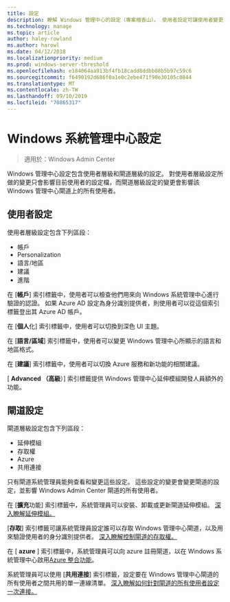 ```yaml
---
title: 設定
description: 瞭解 Windows 管理中心的設定（專案檀香山）。 使用者設定可讓使用者變更其語言/區域和其他喜好設定。 閘道設定可讓系統管理員設定閘道。
ms.technology: manage
ms.topic: article
author: haley-rowland
ms.author: harowl
ms.date: 04/12/2018
ms.localizationpriority: medium
ms.prod: windows-server-threshold
ms.openlocfilehash: e184064aa913bf4fb18cadd8ddbb08b5b97c59c6
ms.sourcegitcommit: f6490192d686f0a1e0c2ebe471f98e30105c0844
ms.translationtype: MT
ms.contentlocale: zh-TW
ms.lasthandoff: 09/10/2019
ms.locfileid: "70865317"
---
```

# <a name="windows-admin-center-settings"></a>Windows 系統管理中心設定

> 適用於：Windows Admin Center

Windows 管理中心設定包含使用者層級和閘道層級的設定。 對使用者層級設定所做的變更只會影響目前使用者的設定檔，而閘道層級設定的變更會影響該 Windows 管理中心閘道上的所有使用者。

## <a name="user-settings"></a>使用者設定

使用者層級設定包含下列區段：

- 帳戶
- Personalization
- 語言/地區
- 建議
- 進階

在 [**帳戶**] 索引標籤中，使用者可以檢查他們用來向 Windows 系統管理中心進行驗證的認證。 如果 Azure AD 設定為身分識別提供者，則使用者可以從這個索引標籤登出其 Azure AD 帳戶。

在 [**個人**化] 索引標籤中，使用者可以切換到深色 UI 主題。

在 [**語言/區域**] 索引標籤中，使用者可以變更 Windows 管理中心所顯示的語言和地區格式。

在 [**建議**] 索引標籤中，使用者可以切換 Azure 服務和新功能的相關建議。

[ **Advanced （高級**）] 索引標籤提供 Windows 管理中心延伸模組開發人員額外的功能。

## <a name="gateway-settings"></a>閘道設定

閘道層級設定包含下列區段：

- 延伸模組
- 存取權
- Azure
- 共用連接

只有閘道系統管理員能夠查看和變更這些設定。 這些設定的變更會變更閘道的設定，並影響 Windows Admin Center 閘道的所有使用者。

在 [**擴充**功能] 索引標籤中，系統管理員可以安裝、卸載或更新閘道延伸模組。 [深入瞭解延伸模組。](using-extensions.md)

[**存取**] 索引標籤可讓系統管理員設定誰可以存取 Windows 管理中心閘道，以及用來驗證使用者的身分識別提供者。 [深入瞭解控制閘道的存取權。](user-access-control.md)

在 [ **azure** ] 索引標籤中，系統管理員可以向 azure 註冊閘道，以在 Windows 系統管理中心啟用[Azure 整合功能](azure-integration.md)。

系統管理員可以使用 [**共用連接**] 索引標籤，設定要在 Windows 管理中心閘道的所有使用者之間共用的單一連線清單。 [深入瞭解如何針對閘道的所有使用者設定一次連接。](shared-connections.md)